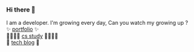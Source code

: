### Hi there 👋
I am a developer. I'm growing every day, Can you watch my growing up ?  
✨ [portfolio](https://seunghui98.github.io/) ✨  
👩‍👩‍👧‍👧 [cs study](https://happyeuni.notion.site/CS-0dc485bfbd0845c9bed6b9444b4ea3c2) 👩‍👩‍👧‍👧  
🌱 [tech blog](https://developer-ellen.tistory.com/) 🌱

<!--
**Seunghui98/Seunghui98** is a ✨ _special_ ✨ repository because its `README.md` (this file) appears on your GitHub profile.

Here are some ideas to get you started:

- 🔭 I’m currently working on ...
- 🌱 I’m currently learning ...
- 👯 I’m looking to collaborate on ...
- 🤔 I’m looking for help with ...
- 💬 Ask me about ...
- 📫 How to reach me: ...
- 😄 Pronouns: ...
- ⚡ Fun fact: ...
-->
